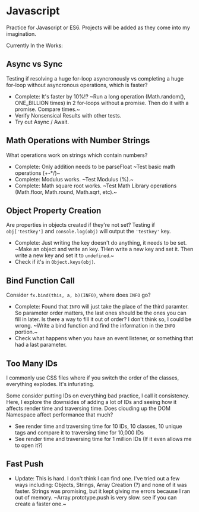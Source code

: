 # Javascript
Practice for Javascript or ES6. Projects will be added as they come into my imagination. 

Currently In the Works:
## Async vs Sync
Testing if resolving a huge for-loop asyncronously vs completing a huge for-loop without asyncronous operations, which is faster?
* Complete: It's faster by 10%!? ~Run a long operation (Math.random(), ONE_BILLION times) in 2 for-loops without a promise. Then do it with a promise. Compare times.~
* Verify Nonsensical Results with other tests.
* Try out Async / Await.

## Math Operations with Number Strings
What operations work on strings which contain numbers?
* Complete: Only addition needs to be parseFloat ~Test basic math operations (+-*/)~ 
* Complete: Modulus works. ~Test Modulus (%).~
* Complete: Math square root works. ~Test Math Library operations (Math.floor, Math.round, Math.sqrt, etc).~

## Object Property Creation
Are properties in objects created if they're not set? Testing if `obj['testkey']` and `console.log(obj)` will output the `'testkey'` key.
* Complete: Just writing the key doesn't do anything, it needs to be set. ~Make an object and write an key. THen write a new key and set it. Then write a new key and set it to `undefined`.~
* Check if it's in `Object.keys(obj)`. 

## Bind Function Call
Consider `fx.bind(this, a, b)(INFO)`, where does `INFO` go?
* Complete: Found that `INFO` will just take the place of the third paramter. So parameter order matters, the last ones should be the ones you can fill in later. Is there a way to fill it out of order? I don't think so, I could be wrong. ~Write a bind function and find the information in the `INFO` portion.~
* Check what happens when you have an event listener, or something that had a last parameter.

## Too Many IDs
I commonly use CSS files where if you switch the order of the classes, everything explodes. It's infuriating. 

Some consider putting IDs on everything bad practice, I call it consistency. Here, I explore the downsides of adding a lot of IDs and seeing how it affects render time and traversing time. Does clouding up the DOM Namespace affect performance that much?
* See render time and traversing time for 10 IDs, 10 classes, 10 unique tags and compare it to traversing time for 10,000 IDs
* See render time and traversing time for 1 million IDs (If it even allows me to open it?)

## Fast Push
* Update: This is hard. I don't think I can find one. I've tried out a few ways including: Objects, Strings, Array Creation (?) and none of it was faster. Strings was promising, but it kept giving me errors because I ran out of memory. ~Array.prototype.push is very slow. see if you can create a faster one.~   